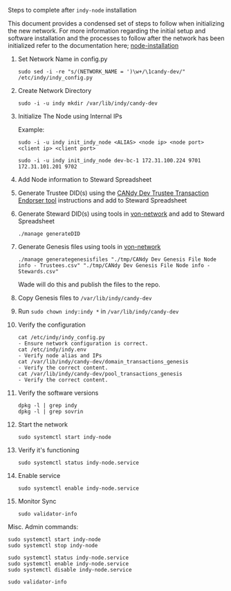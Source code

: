 Steps to complete after `indy-node` installation

This document provides a condensed set of steps to follow when initializing the new network.  For more information regarding the initial setup and software installation and the processes to follow after the network has been initialized refer to the documentation here; [node-installation](../../doc/node-installation)

1. Set Network Name in config.py

    `sudo sed -i -re "s/(NETWORK_NAME = ')\w+/\1candy-dev/" /etc/indy/indy_config.py`

2. Create Network Directory

    `sudo -i -u indy mkdir /var/lib/indy/candy-dev`

3. Initialize The Node using Internal IPs

    Example:

    `sudo -i -u indy init_indy_node <ALIAS> <node ip> <node port> <client ip> <client port>`

    `sudo -i -u indy init_indy_node dev-bc-1 172.31.100.224 9701 172.31.101.201 9702`

4. Add Node information to Steward Spreadsheet

5. Generate Trustee DID(s) using the [CANdy Dev Trustee Transaction Endorser tool](https://docs.google.com/document/d/1cEOicdXGLfQsCinmAq0Dp19Gh7XXLT_0ImZypm8cV1U/edit#heading=h.hrwyfidyppgk) instructions and add to Steward Spreadsheet

6. Generate Steward DID(s) using tools in [von-network](https://github.com/bcgov/von-network) and add to Steward Spreadsheet

    `./manage generateDID`

7. Generate Genesis files using tools in [von-network](https://github.com/bcgov/von-network)

    `./manage generategenesisfiles "./tmp/CANdy Dev Genesis File Node info - Trustees.csv" "./tmp/CANdy Dev Genesis File Node info - Stewards.csv"`
    
    Wade will do this and publish the files to the repo.

8. Copy Genesis files to `/var/lib/indy/candy-dev`

9. Run `sudo chown indy:indy *` in `/var/lib/indy/candy-dev`

10. Verify the configuration 

    ```
    cat /etc/indy/indy_config.py
    - Ensure network configuration is correct.
    cat /etc/indy/indy.env
    - Verify node alias and IPs
    cat /var/lib/indy/candy-dev/domain_transactions_genesis
    - Verify the correct content.
    cat /var/lib/indy/candy-dev/pool_transactions_genesis
    - Verify the correct content.
    ```

11. Verify the software versions

    ```
    dpkg -l | grep indy
    dpkg -l | grep sovrin
    ```

12. Start the network

    `sudo systemctl start indy-node`

13. Verify it's functioning

    ```
    sudo systemctl status indy-node.service
    ```

14. Enable service 

    ```
    sudo systemctl enable indy-node.service
    ```

15.  Monitor Sync

        ```
        sudo validator-info
        ```

Misc. Admin commands:
```
sudo systemctl start indy-node
sudo systemctl stop indy-node

sudo systemctl status indy-node.service
sudo systemctl enable indy-node.service
sudo systemctl disable indy-node.service

sudo validator-info
```
